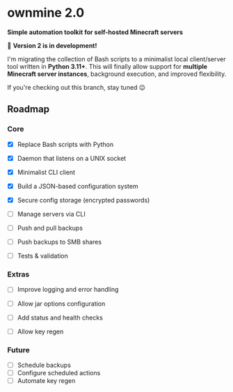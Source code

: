 # ownmine 2.0

**Simple automation toolkit for self-hosted Minecraft servers**

🚧 **Version 2 is in development!**

I'm migrating the collection of Bash scripts to a minimalist local client/server tool written in **Python 3.11+**. This will finally allow support for **multiple Minecraft server instances**, background execution, and improved flexibility.

If you're checking out this branch, stay tuned 😉


## Roadmap

### Core

- [x] Replace Bash scripts with Python
- [x] Daemon that listens on a UNIX socket
- [x] Minimalist CLI client
- [x] Build a JSON-based configuration system
- [x] Secure config storage (encrypted passwords)
- [ ] Manage servers via CLI
- [ ] Push and pull backups
- [ ] Push backups to SMB shares
- [ ] Tests & validation


### Extras

- [ ] Improve logging and error handling
- [ ] Allow jar options configuration
- [ ] Add status and health checks
- [ ] Allow key regen


### Future

- [ ] Schedule backups
- [ ] Configure scheduled actions
- [ ] Automate key regen
